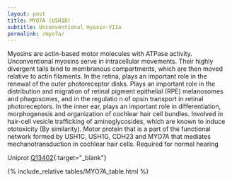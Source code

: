 ```yaml
---
layout: post
title: MYO7A (USH1B)
subtitle: Unconventional myosin-VIIa
permalink: /myo7a/
---
```


Myosins are actin-based motor molecules with ATPase activity.
 Unconventional myosins serve in intracellular movements. 
 Their highly divergent tails bind to membranous compartments,
  which are then moved relative to actin filaments. In the retina, 
  plays an important role in the renewal of the outer photoreceptor disks.
   Plays an important role in the distribution and migration of retinal 
   pigment epithelial (RPE) melanosomes and phagosomes, and in the regulatio
   n of opsin transport in retinal photoreceptors. In the inner ear, 
   plays an important role in differentiation, morphogenesis and organization of 
   cochlear hair cell bundles. Involved in hair-cell vesicle trafficking of aminoglycosides, 
   which are known to induce ototoxicity (By similarity). Motor protein that is a 
   part of the functional network formed by USH1C, USH1G, CDH23 and MYO7A that mediates 
   mechanotransduction in cochlear hair cells. Required for normal hearing

Uniprot [Q13402](http://www.uniprot.org/uniprot/Q13402){:target="_blank"}

{% include_relative tables/MYO7A_table.html %}
